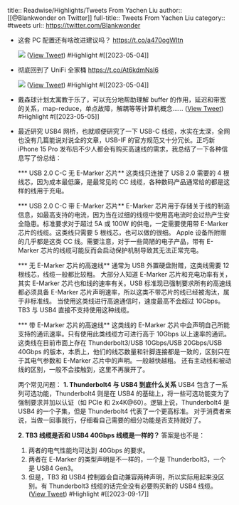 title:: Readwise/Highlights/Tweets From Yachen Liu
author:: [[@Blankwonder on Twitter]]
full-title:: Tweets From Yachen Liu
category:: #tweets
url:: https://twitter.com/Blankwonder

- 这套 PC 配置还有啥改进建议吗？ https://t.co/a470ogWItn
  
  ![](https://pbs.twimg.com/media/Fu9QuGhaAAE5Y9p.jpg) ([View Tweet](https://twitter.com/Blankwonder/status/1652628349204963330)) #Highlight #[[2023-05-04]]
- 彻底回到了 UniFi 全家桶 https://t.co/At6kdmNsI6
  
  ![](https://pbs.twimg.com/media/FpDkbKYaQAATOhw.jpg) ([View Tweet](https://twitter.com/Blankwonder/status/1626050629667020805)) #Highlight #[[2023-05-04]]
- 戴森球计划太寓教于乐了，可以充分地帮助理解 buffer 的作用，延迟和带宽的关系，map-reduce，单点故障，解耦等等计算机概念…… ([View Tweet](https://twitter.com/Blankwonder/status/1654391082002812929)) #Highlight #[[2023-05-05]]
- 最近研究 USB4 网桥，也就顺便研究了一下 USB-C 线缆，水实在太深，全网也没有几篇能说对说全的文章，USB-IF 的官方规范又十分冗长。正巧新 iPhone 15 Pro 发布后不少人都会有购买高速线的需求，我总结了一下各种信息写了份总结：
  
  *** USB 2.0 C-C 无 E-Marker 芯片**
  这类线只连接了 USB 2.0 需要的 4 根线芯，因为成本最低廉，是最常见的 CC 线缆，各种数码产品通常给的都是这样的线用于充电。
  
  *** USB 2.0 C-C 带 E-Marker 芯片**
  E-Marker 芯片用于存储关于线的制造信息，如最高支持的电流，因为当在过细的线缆中使用高电流时会过热产生安全隐患。标准要求对于超过 5A 或 100W 的供电，一定需要使用带 E-Marker 芯片的线缆。这类线只需要 5 根线芯，也可以做的很细。
  Apple 设备所附赠的几乎都是这类 CC 线。需要注意，对于一些简陋的电子产品，带有 E-Marker 芯片的线缆可能反而会启动保护机制导致其无法正常充电。
  
  *** 无 E-Marker 芯片的高速线**
  通常为 USB 外置硬盘附赠，这类线需要 12 根线芯，线缆一般都比较粗。
  大部分人知道 E-Marker 芯片和充电功率有关，其实 E-Marker 芯片也和线的速率有关。USB 标准现已强制要求所有的高速线都必须具备 E-Marker 芯片声明速率，所以这类不带芯片的线已经被淘汰，属于非标准线。
  当使用这类线进行高速通信时，速度最高不会超过 10Gbps。TB3 与 USB4 直接不支持使用这种线缆。
  
  *** 带 E-Marker 芯片的高速线**
  这类线的 E-Marker 芯片中会声明自己所能支持的通讯速率。只有使用此类线缆方可进行高于 10Gbps 以上速率的通讯。
  这类线在目前市面上存在 Thunderbolt3/USB 10Gbps/USB 20Gbps/USB 40Gbps 的版本，本质上，他们的线芯数量和针脚连接都是一致的，区别只在于其电气参数和 E-Marker 芯片中的声明。一般越快越粗。
  还有主动线和被动线的区别，一般不会接触到，这里不再展开了。
  
  两个常见问题：
  **1. Thunderbolt4 与 USB4 到底什么关系**
  USB4 包含了一系列可选功能，Thunderbolt4 则是在 USB4 的基础上，将一些可选功能变为了强制要求并加以认证（如 PCIe 和 2x4K@60）。逻辑上说，Thunderbolt4 是 USB4 的一个子集，但是 Thunderbolt4 代表了一个更高标准。
  对于消费者来说，当做一回事就行，仔细看自己需要的细分功能是否支持就好了。
  
  **2. TB3 线缆是否和 USB4 40Gbps 线缆是一样的？**
  答案是也不是：
  1. 两者的电气性能均可达到 40Gbps 的要求。
  2. 两者在 E-Marker 的类型声明是不一样的，一个是 Thunderbolt3，一个是 USB4 Gen3。
  3. 但是，TB3 和 USB4 控制器会自动兼容两种声明，所以实际用起来没区别。有 Thunderbolt3 线缆的话完全没有必要购买新的 USB4 线缆。 ([View Tweet](https://twitter.com/Blankwonder/status/1703046503286378930)) #Highlight #[[2023-09-17]]